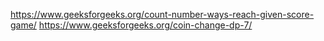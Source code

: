 https://www.geeksforgeeks.org/count-number-ways-reach-given-score-game/
https://www.geeksforgeeks.org/coin-change-dp-7/
